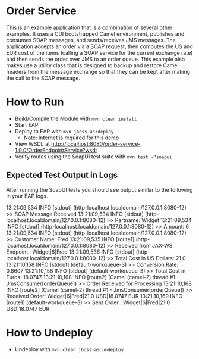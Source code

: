 # Order Service
This is an example application that is a combination of several other examples. It uses a CDI bootstrapped Camel environment, publishes and consumes SOAP messages, and sends/receives JMS messages. The application accepts an order via a SOAP request, then computes the US and EUR cost of the items (calling a SOAP service for the current exchange rate) and then sends the order over JMS to an order queue.
This example also makes use a utility class that is designed to backup and restore Camel headers from the message exchange so that they can be kept after making the call to the SOAP message.

# How to Run
 - Build/Compile the Module with `mvn clean install`
 - Start EAP
 - Deploy to EAP with `mvn jboss-as:deploy`
   - Note: Internet is required for this demo
 - View WSDL at [http://localhost:8080/order-service-1.0.0/OrderEndpointService?wsdl](http://localhost:8080/order-service-1.0.0/OrderEndpointService?wsdl)
 - Verify routes using the SoapUI test suite with `mvn test -Psoapui`

## Expected Test Output in Logs
After running the SoapUI tests you should see output similar to the following in your EAP logs.
>
  13:21:09,534 INFO  [stdout] (http-localhost.localdomain/127.0.0.1:8080-12) >> SOAP Message Received
  13:21:09,534 INFO  [stdout] (http-localhost.localdomain/127.0.0.1:8080-12) >> Partname: Widget
  13:21:09,534 INFO  [stdout] (http-localhost.localdomain/127.0.0.1:8080-12) >> Amount: 6
  13:21:09,534 INFO  [stdout] (http-localhost.localdomain/127.0.0.1:8080-12) >> Customer Name: Fred
  13:21:09,535 INFO  [route1] (http-localhost.localdomain/127.0.0.1:8080-12) >> Received from JAX-WS Endpoint : Widget|6|Fred
  13:21:09,536 INFO  [stdout] (http-localhost.localdomain/127.0.0.1:8080-12) >> Total Cost in US Dollars: 21.0
  13:21:10,158 INFO  [stdout] (default-workqueue-3) >> Conversion Rate: 0.8607
  13:21:10,158 INFO  [stdout] (default-workqueue-3) >> Total Cost in Euros: 18.0747
  13:21:10,168 INFO  [route2] (Camel (camel-2) thread #1 - JmsConsumer[orderQueue]) >> Order Received for Processing
  13:21:10,168 INFO  [route2] (Camel (camel-2) thread #1 - JmsConsumer[orderQueue]) >> Received Order: Widget|6|Fred|21.0 USD|18.0747 EUR
  13:21:10,169 INFO  [route1] (default-workqueue-3) >> Sent Order : Widget|6|Fred|21.0 USD|18.0747 EUR



# How to Undeploy
 - Undeploy with `mvn clean jboss-as:undeploy`
